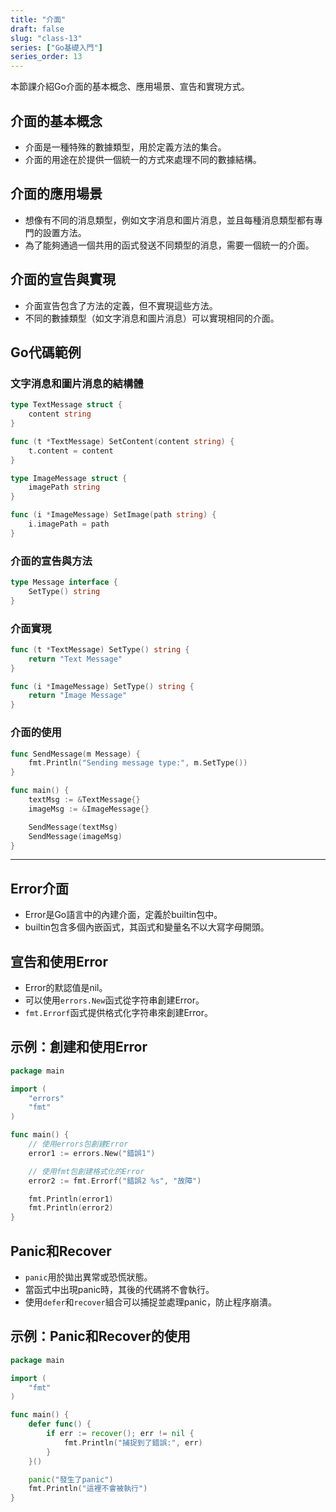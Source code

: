 ```yaml
---
title: "介面"
draft: false
slug: "class-13"
series: ["Go基礎入門"]
series_order: 13
---
```

本節課介紹Go介面的基本概念、應用場景、宣告和實現方式。

## 介面的基本概念
- 介面是一種特殊的數據類型，用於定義方法的集合。
- 介面的用途在於提供一個統一的方式來處理不同的數據結構。

## 介面的應用場景
- 想像有不同的消息類型，例如文字消息和圖片消息，並且每種消息類型都有專門的設置方法。
- 為了能夠通過一個共用的函式發送不同類型的消息，需要一個統一的介面。

## 介面的宣告與實現
- 介面宣告包含了方法的定義，但不實現這些方法。
- 不同的數據類型（如文字消息和圖片消息）可以實現相同的介面。

## Go代碼範例

### 文字消息和圖片消息的結構體
```go
type TextMessage struct {
    content string
}

func (t *TextMessage) SetContent(content string) {
    t.content = content
}

type ImageMessage struct {
    imagePath string
}

func (i *ImageMessage) SetImage(path string) {
    i.imagePath = path
}
```

### 介面的宣告與方法
```go
type Message interface {
    SetType() string
}
```

### 介面實現
```go
func (t *TextMessage) SetType() string {
    return "Text Message"
}

func (i *ImageMessage) SetType() string {
    return "Image Message"
}
```

### 介面的使用
```go
func SendMessage(m Message) {
    fmt.Println("Sending message type:", m.SetType())
}

func main() {
    textMsg := &TextMessage{}
    imageMsg := &ImageMessage{}

    SendMessage(textMsg)
    SendMessage(imageMsg)
}
```
---

## Error介面
- Error是Go語言中的內建介面，定義於builtin包中。
- builtin包含多個內嵌函式，其函式和變量名不以大寫字母開頭。

## 宣告和使用Error
- Error的默認值是nil。
- 可以使用`errors.New`函式從字符串創建Error。
- `fmt.Errorf`函式提供格式化字符串來創建Error。

## 示例：創建和使用Error
```go
package main

import (
	"errors"
	"fmt"
)

func main() {
	// 使用errors包創建Error
	error1 := errors.New("錯誤1")

	// 使用fmt包創建格式化的Error
	error2 := fmt.Errorf("錯誤2 %s", "故障")

	fmt.Println(error1)
	fmt.Println(error2)
}
```

## Panic和Recover
- `panic`用於拋出異常或恐慌狀態。
- 當函式中出現panic時，其後的代碼將不會執行。
- 使用`defer`和`recover`組合可以捕捉並處理panic，防止程序崩潰。

## 示例：Panic和Recover的使用
```go
package main

import (
	"fmt"
)

func main() {
	defer func() {
		if err := recover(); err != nil {
			fmt.Println("捕捉到了錯誤:", err)
		}
	}()

	panic("發生了panic")
	fmt.Println("這裡不會被執行")
}
```
